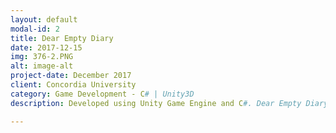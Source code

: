 ```yaml
---
layout: default
modal-id: 2
title: Dear Empty Diary
date: 2017-12-15
img: 376-2.PNG
alt: image-alt
project-date: December 2017
client: Concordia University
category: Game Development - C# | Unity3D
description: Developed using Unity Game Engine and C#. Dear Empty Diary is an overhead 2D based story game, where the objective is to solve the puzzles in order to proceed to the next level while being immersed in the games story line.<br /> <<a href="https://www.youtube.com/watch?v=zl0nfsoPT9Y">Video Demo</a>>

---
```


